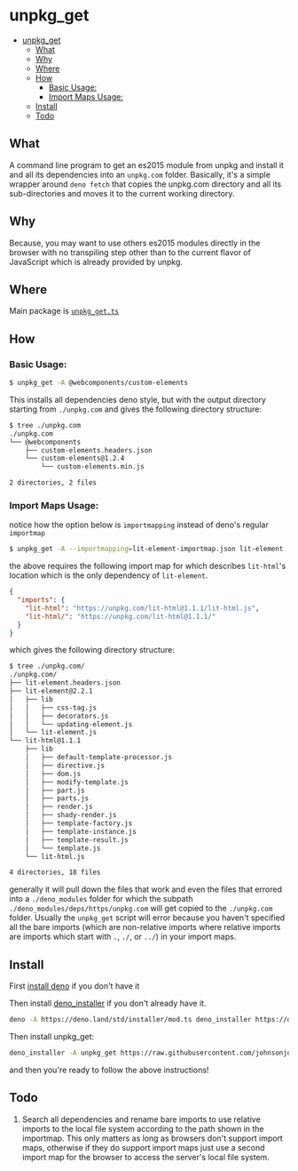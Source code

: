 # unpkg_get

- [unpkg_get](#unpkgget)
	- [What](#what)
	- [Why](#why)
	- [Where](#where)
	- [How](#how)
		- [Basic Usage:](#basic-usage)
		- [Import Maps Usage:](#import-maps-usage)
	- [Install](#install)
	- [Todo](#todo)

##  What

A command line program to get an es2015 module from unpkg and install it and all its dependencies into an `unpkg.com` folder. Basically, it's a simple wrapper around `deno fetch` that copies the unpkg.com directory and all its sub-directories and moves it to the current working directory.

## Why

Because, you may want to use others es2015 modules directly in the browser with no transpiling
step other than to the current flavor of JavaScript which is already provided by unpkg.

## Where

Main package is [`unpkg_get.ts`](./unpkg_get.ts)

##  How

### Basic Usage:

```bash
$ unpkg_get -A @webcomponents/custom-elements
```

This installs all dependencies deno style, but with the output
directory starting from `./unpkg.com` and gives the following directory structure:

```bash
$ tree ./unpkg.com
./unpkg.com
└── @webcomponents
    ├── custom-elements.headers.json
    └── custom-elements@1.2.4
        └── custom-elements.min.js

2 directories, 2 files
```

### Import Maps Usage:

notice how the option below is `importmapping` instead of deno's regular `importmap`

```bash
$ unpkg_get -A --importmapping=lit-element-importmap.json lit-element
```

the above requires the following import map for which describes `lit-html`'s location 
which is the only dependency of `lit-element`.

```json
{
  "imports": {
    "lit-html": "https://unpkg.com/lit-html@1.1.1/lit-html.js",
    "lit-html/": "https://unpkg.com/lit-html@1.1.1/"
  }
}
```

which gives the following directory structure:

```bash
$ tree ./unpkg.com/
./unpkg.com/
├── lit-element.headers.json
├── lit-element@2.2.1
│   ├── lib
│   │   ├── css-tag.js
│   │   ├── decorators.js
│   │   └── updating-element.js
│   └── lit-element.js
└── lit-html@1.1.1
    ├── lib
    │   ├── default-template-processor.js
    │   ├── directive.js
    │   ├── dom.js
    │   ├── modify-template.js
    │   ├── part.js
    │   ├── parts.js
    │   ├── render.js
    │   ├── shady-render.js
    │   ├── template-factory.js
    │   ├── template-instance.js
    │   ├── template-result.js
    │   └── template.js
    └── lit-html.js

4 directories, 18 files
```

generally it will pull down the files that work and even the files
that errored into a `./deno_modules` folder for which the subpath `./deno_modules/deps/https/unpkg.com` 
will get copied to the `./unpkg.com` folder. Usually the `unpkg_get` script will error because you haven't specified
all the bare imports (which are non-relative imports where relative imports are imports which start
with `.`, `./`, or `../`) in your import maps.

##  Install

First [install deno](https://github.com/denoland/deno_install) if you don't have it

Then install [deno_installer](https://github.com/denoland/deno_std/tree/master/installer) if you don't already have it.

```bash
deno -A https://deno.land/std/installer/mod.ts deno_installer https://deno.land/std/installer/mod.ts -A
```

Then install unpkg_get:

```bash
deno_installer -A unpkg_get https://raw.githubusercontent.com/johnsonjo4531/unpkg_get/master/unpkg_get.ts -A
```

and then you're ready to follow the above instructions!


## Todo

  1. Search all dependencies and rename bare imports to use relative imports to the local file system according to the path shown in the importmap. This only matters as long as browsers don't support import maps, otherwise if they do support import maps just use a second import map for the browser to access the server's local file system.
